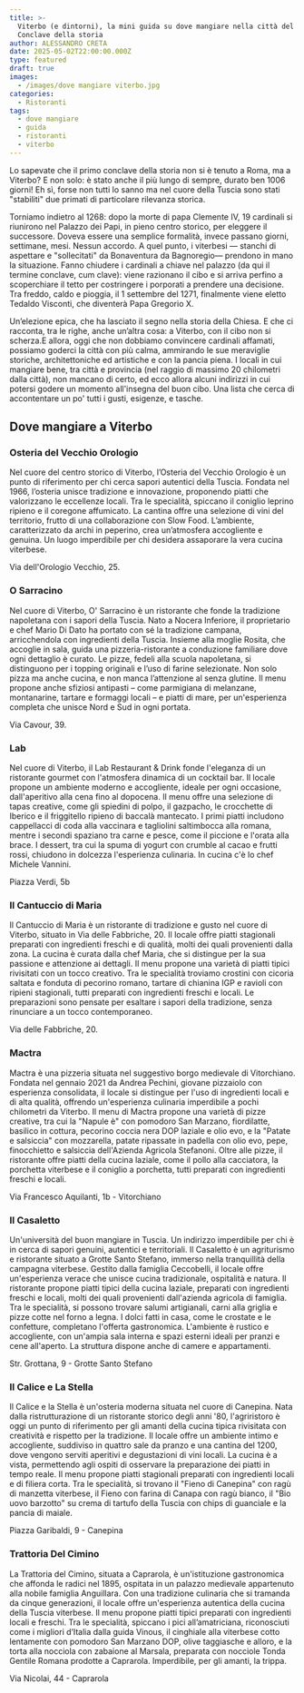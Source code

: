 ```yaml
---
title: >-
  Viterbo (e dintorni), la mini guida su dove mangiare nella città del primo
  Conclave della storia 
author: ALESSANDRO CRETA
date: 2025-05-02T22:00:00.000Z
type: featured
draft: true
images:
  - /images/dove mangiare viterbo.jpg
categories:
  - Ristoranti
tags:
  - dove mangiare
  - guida
  - ristoranti
  - viterbo
---
```


Lo sapevate che il primo conclave della storia non si è tenuto a Roma, ma a Viterbo? E non solo: è stato anche il più lungo di sempre, durato ben 1006 giorni! Eh sì, forse non tutti lo sanno ma nel cuore della Tuscia sono stati "stabiliti" due primati di particolare rilevanza storica.

Torniamo indietro al 1268: dopo la morte di papa Clemente IV, 19 cardinali si riunirono nel Palazzo dei Papi, in pieno centro storico, per eleggere il successore. Doveva essere una semplice formalità, invece passano giorni, settimane, mesi. Nessun accordo. A quel punto, i viterbesi — stanchi di aspettare e "sollecitati" da Bonaventura da Bagnoregio— prendono in mano la situazione. Fanno chiudere i cardinali a chiave nel palazzo (da qui il termine conclave, cum clave): viene razionano il cibo e si arriva perfino a scoperchiare il tetto per costringere i porporati a prendere una decisione. Tra freddo, caldo e pioggia, il 1 settembre del 1271, finalmente viene eletto Tedaldo Visconti, che diventerà Papa Gregorio X.

Un’elezione epica, che ha lasciato il segno nella storia della Chiesa. E che ci racconta, tra le righe, anche un’altra cosa: a Viterbo, con il cibo non si scherza.E allora, oggi che non dobbiamo convincere cardinali affamati, possiamo goderci la città con più calma, ammirando le sue meraviglie storiche, architettoniche ed artistiche e con la pancia piena. I locali in cui mangiare bene, tra città e provincia (nel raggio di massimo 20 chilometri dalla città), non mancano di certo, ed ecco allora alcuni indirizzi in cui potersi godere un momento all'insegna del buon cibo. Una lista che cerca di accontentare un po' tutti i gusti, esigenze, e tasche.

## Dove mangiare a Viterbo

### Osteria del Vecchio Orologio

Nel cuore del centro storico di Viterbo, l’Osteria del Vecchio Orologio è un punto di riferimento per chi cerca sapori autentici della Tuscia. Fondata nel 1966, l’osteria unisce tradizione e innovazione, proponendo piatti che valorizzano le eccellenze locali. Tra le specialità, spiccano il coniglio leprino ripieno e il coregone affumicato. La cantina offre una selezione di vini del territorio, frutto di una collaborazione con Slow Food. L’ambiente, caratterizzato da archi in peperino, crea un’atmosfera accogliente e genuina. Un luogo imperdibile per chi desidera assaporare la vera cucina viterbese.

Via dell'Orologio Vecchio, 25.

### O Sarracino

Nel cuore di Viterbo, O' Sarracino è un ristorante che fonde la tradizione napoletana con i sapori della Tuscia. Nato a Nocera Inferiore, il proprietario e chef Mario Di Dato ha portato con sé la tradizione campana, arricchendola con ingredienti della Tuscia. Insieme alla moglie Rosita, che accoglie in sala, guida una pizzeria-ristorante a conduzione familiare dove ogni dettaglio è curato. Le pizze, fedeli alla scuola napoletana, si distinguono per i topping originali e l’uso di farine selezionate. Non solo pizza ma anche cucina, e non manca l’attenzione al senza glutine. Il menu propone anche sfiziosi antipasti – come parmigiana di melanzane, montanarine, tartare e formaggi locali – e piatti di mare, per un'esperienza completa che unisce Nord e Sud in ogni portata.

Via Cavour, 39. 

### Lab

Nel cuore di Viterbo, il Lab Restaurant & Drink fonde l'eleganza di un ristorante gourmet con l'atmosfera dinamica di un cocktail bar. Il locale propone un ambiente moderno e accogliente, ideale per ogni occasione, dall'aperitivo alla cena fino al dopocena. Il menu offre una selezione di tapas creative, come gli spiedini di polpo, il gazpacho, le crocchette di Iberico e il friggitello ripieno di baccalà mantecato. I primi piatti includono cappellacci di coda alla vaccinara e tagliolini saltimbocca alla romana, mentre i secondi spaziano tra carne e pesce, come il piccione e l'orata alla brace. I dessert, tra cui la spuma di yogurt con crumble al cacao e frutti rossi, chiudono in dolcezza l'esperienza culinaria. In cucina c'è lo chef Michele Vannini.

Piazza Verdi, 5b

### Il Cantuccio di Maria

Il Cantuccio di Maria è un ristorante di tradizione e gusto nel cuore di Viterbo, situato in Via delle Fabbriche, 20. Il locale offre piatti stagionali preparati con ingredienti freschi e di  qualità, molti dei quali provenienti dalla zona. La cucina è curata dalla chef Maria, che si distingue per la sua passione e attenzione ai dettagli. Il menu propone una varietà di piatti tipici rivisitati con un tocco creativo. Tra le specialità troviamo crostini con cicoria saltata e fonduta di pecorino romano, tartare di chianina IGP e ravioli con ripieni stagionali, tutti preparati con ingredienti freschi e locali. Le preparazioni sono pensate per esaltare i sapori della tradizione, senza rinunciare a un tocco contemporaneo.

Via delle Fabbriche, 20.

### Mactra

Mactra è una pizzeria situata nel suggestivo borgo medievale di Vitorchiano. Fondata nel gennaio 2021 da Andrea Pechini, giovane pizzaiolo con esperienza consolidata, il locale si distingue per l'uso di ingredienti locali e di alta qualità, offrendo un'esperienza culinaria imperdibile a pochi chilometri da Viterbo. Il menu di Mactra propone una varietà di pizze creative, tra cui la "Napule è" con pomodoro San Marzano, fiordilatte, basilico in cottura, pecorino coccia nera DOP laziale e olio evo, e la "Patate e salsiccia" con mozzarella, patate ripassate in padella con olio evo, pepe, finocchietto e salsiccia dell'Azienda Agricola Stefanoni. Oltre alle pizze, il ristorante offre piatti della cucina laziale, come il pollo alla cacciatora, la porchetta viterbese e il coniglio a porchetta, tutti preparati con ingredienti freschi e locali.

Via Francesco Aquilanti, 1b - Vitorchiano

### Il Casaletto

Un'università del buon mangiare in Tuscia. Un indirizzo imperdibile per chi è in cerca di sapori genuini, autentici e territoriali. Il Casaletto è un agriturismo e ristorante situato a Grotte Santo Stefano, immerso nella tranquillità della campagna viterbese. Gestito dalla famiglia Ceccobelli, il locale offre un'esperienza verace che unisce cucina tradizionale, ospitalità e natura. Il ristorante propone piatti tipici della cucina laziale, preparati con ingredienti freschi e locali, molti dei quali provenienti dall'azienda agricola di famiglia. Tra le specialità, si possono trovare salumi artigianali, carni alla griglia e pizze cotte nel forno a legna. I dolci fatti in casa, come le crostate e le confetture, completano l'offerta gastronomica. L'ambiente è rustico e accogliente, con un'ampia sala interna e spazi esterni ideali per pranzi e cene all'aperto. La struttura dispone anche di camere e appartamenti.

Str. Grottana, 9 - Grotte Santo Stefano

### Il Calice e La Stella

Il Calice e la Stella è un'osteria moderna situata nel cuore di Canepina. Nata dalla ristrutturazione di un ristorante storico degli anni '80, l'agriristoro è oggi un punto di riferimento per gli amanti della cucina tipica rivisitata con creatività e rispetto per la tradizione. Il locale offre un ambiente intimo e accogliente, suddiviso in quattro sale da pranzo e una cantina del 1200, dove vengono serviti aperitivi e degustazioni di vini locali. La cucina è a vista, permettendo agli ospiti di osservare la preparazione dei piatti in tempo reale. Il menu propone piatti stagionali preparati con ingredienti locali e di filiera corta. Tra le specialità, si trovano il "Fieno di Canepina" con ragù di manzetta viterbese, il Fieno con farina di Canapa con ragù bianco, il "Bio uovo barzotto" su crema di tartufo della Tuscia con chips di guanciale e la pancia di maiale. 

Piazza Garibaldi, 9 - Canepina

### Trattoria Del Cimino

La Trattoria del Cimino, situata a Caprarola, è un'istituzione gastronomica che affonda le radici nel 1895, ospitata in un palazzo medievale appartenuto alla nobile famiglia Anguillara. Con una tradizione culinaria che si tramanda da cinque generazioni, il locale offre un'esperienza autentica della cucina della Tuscia viterbese. Il menu propone piatti tipici preparati con ingredienti locali e freschi. Tra le specialità, spiccano i pici all’amatriciana, riconosciuti come i migliori d’Italia dalla guida Vinous, il cinghiale alla viterbese cotto lentamente con pomodoro San Marzano DOP, olive taggiasche e alloro, e la torta alla nocciola con zabaione al Marsala, preparata con nocciole Tonda Gentile Romana prodotte a Caprarola. Imperdibile, per gli amanti, la trippa. 

Via Nicolai, 44 - Caprarola
